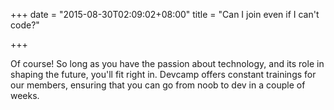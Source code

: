 +++
date = "2015-08-30T02:09:02+08:00"
title = "Can I join even if I can't code?"

+++

Of course! So long as you have the passion about technology, and its role in shaping the future, you'll fit right in. Devcamp offers constant trainings for our members, ensuring that you can go from noob to dev in a couple of weeks.
